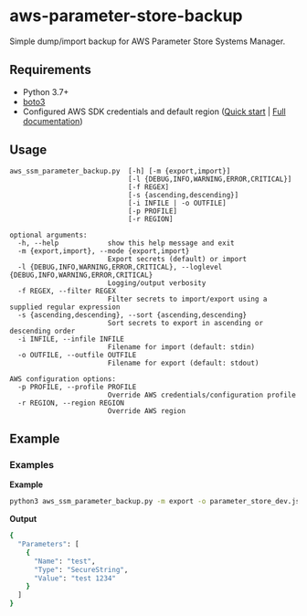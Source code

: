# aws-parameter-store-backup
Simple dump/import backup for AWS Parameter Store Systems Manager.

## Requirements
* Python 3.7+
* [boto3](https://pypi.org/project/boto3/)
* Configured AWS SDK credentials and default region ([Quick start](https://boto3.amazonaws.com/v1/documentation/api/latest/guide/quickstart.html#configuration) | [Full documentation](https://boto3.amazonaws.com/v1/documentation/api/latest/guide/configuration.html))

## Usage
```
aws_ssm_parameter_backup.py  [-h] [-m {export,import}]
                             [-l {DEBUG,INFO,WARNING,ERROR,CRITICAL}]
                             [-f REGEX]
                             [-s {ascending,descending}]
                             [-i INFILE | -o OUTFILE]
                             [-p PROFILE]
                             [-r REGION]

optional arguments:
  -h, --help            show this help message and exit
  -m {export,import}, --mode {export,import}
                        Export secrets (default) or import
  -l {DEBUG,INFO,WARNING,ERROR,CRITICAL}, --loglevel {DEBUG,INFO,WARNING,ERROR,CRITICAL}
                        Logging/output verbosity
  -f REGEX, --filter REGEX
                        Filter secrets to import/export using a supplied regular expression
  -s {ascending,descending}, --sort {ascending,descending}
                        Sort secrets to export in ascending or descending order
  -i INFILE, --infile INFILE
                        Filename for import (default: stdin)
  -o OUTFILE, --outfile OUTFILE
                        Filename for export (default: stdout)

AWS configuration options:
  -p PROFILE, --profile PROFILE
                        Override AWS credentials/configuration profile
  -r REGION, --region REGION
                        Override AWS region
```
## Example

### Examples

**Example**
```bash
python3 aws_ssm_parameter_backup.py -m export -o parameter_store_dev.json -s ascending
```

**Output**
```bash
{
  "Parameters": [
    {
      "Name": "test",
      "Type": "SecureString",
      "Value": "test 1234"
    }
  ]
}
```

